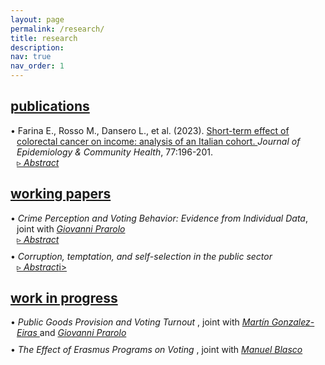 ```yaml
---
layout: page
permalink: /research/
title: research
description:
nav: true
nav_order: 1
---
```


<!-- Publications -->
<div class="projects">
  <a id="publications" href="javascript:void(0);" onclick="toggleVisibility('publications-content')">
    <h2 class="category"> publications </h2>
  </a>
</div>

<!-- Show pubblications by default -->
<div id="publications-content" style="display: block;">

  <p style="margin-bottom: 0; padding-left: 10px;"> <span style="margin-left: -10px; color: var(--global-theme-color);">•</span> Farina E., Rosso M., Dansero L., et al. (2023). <a href="https://doi.org/10.1136/jech-2022-220088"> Short-term effect of colorectal cancer on income: analysis of an Italian cohort. </a> <i> Journal of Epidemiology & Community Health</i>, 77:196-201. </p>

  <!-- Abstract toggle link with triangle -->
  <p style="margin: 0; margin-left: 10px;">
    <a href="javascript:void(0);" id="toggle-abstract-1" onclick="toggleAbstract('abstract-1')">&#9657; <i>Abstract</i></a>
  </p>

  <!-- Abstract content hidden by default -->
  <div id="abstract-1" style="display:none; margin: 0; margin-left: 10px;">  
    <b>Introduction</b> The ability to return to work after a cancer diagnosis is a key aspect of cancer survivorship and quality of life. Studies have reported a significant risk of income loss for cancer survivors; however, there is limited evidence of the Italian context.
     <br>
    <b>Methods</b> The Work Histories Italian Panel (WHIP)-Salute database was used to select a cohort of incident cases of colorectal cancer (CRC) among workers in the private sector, based on hospital discharges. A propensity score matching was used to find a balanced control group for several confounders. Ordinary least square and logistic regressions were used to estimate the effect of a CRC diagnosis on annual income and the probability of switching from a full-time contract to a part-time one considering 3 years after the diagnosis.
     <br>
    <b>Results</b> Overall, we identified 925 CRC incident cases from 2006 until 2012. Our results confirm a statistically significant reduction in survivors’ income compared with controls. This reduction was greater in the first year and then tend to decrease, with an average income loss over 3 years of about €12 000. Stratified analyses by sex and position confirmed the overall trend while indicating a strong effect modification. Regarding the switching from full-time to part-time employment, the results were never significant.
     <br>
    <b>Conclusion</b> Income loss does not seem to be related to an increase in part-time contracts, but rather to survivors’ reduced work capacity following the invasive treatments. Further research is needed to investigate the complex dynamics behind this association.
  </div>

</div>
<!-- end -->

<!-- Working Papers -->
<div class="projects">
  <a id="working-papers" href="javascript:void(0);" onclick="toggleVisibility('working-papers-content')">
    <h2 class="category"> working papers </h2>
  </a>
</div>

<!-- Hide Working Papers by default -->
<div id="working-papers-content" style="display: block">

  <p style="margin-bottom: 0; padding-left: 10px;"> <span style="margin-left: -10px; color: var(--global-theme-color);">•</span> <i>Crime Perception and Voting Behavior: Evidence from Individual Data</i>, joint with <a href="https://sites.google.com/site/giovanniprarolo/"><i> Giovanni Prarolo </i></a> </p>
  
  <!-- Abstract toggle link with triangle -->
  <p style="margin: 0; margin-left: 10px;">
    <a href="javascript:void(0);" id="toggle-abstract-2" onclick="toggleAbstract('abstract-2')">&#9657; <i>Abstract</i></a>
  </p>
  
  <!-- Abstract content hidden by default -->
  <div id="abstract-2" style="display:none; margin: 0; margin-left: 10px;">
    This study examines the impact of crime salience on individual voting behavior, using geolocated crime-related news as a proxy for public concern about crime in the lead-up to elections. Drawing on a retrospective survey of 5000 geolocated individuals across five elections—two national and three administrative—the analysis primarily focuses on national polls, where the absence of local confounders enhances external validity. The results are mixed overall, showing no significant effect on voting behavior when crimes are committed by Italians. However, crimes attributed to immigrants elicit a substantial individual electoral response. Voters tend to withdraw support from the populist Five Star Movement (M5S), known for its ambiguous stance on immigration and instead align with right-wing parties, particularly the Center-Right coalition, which emphasizes law and order. The response to immigrant-related crime also varies by demographic characteristics: high-skilled and educated voters are more likely to abandon M5S, while low-skilled and less-educated voters tend to desert the far-right Lega. In administrative elections, the effect of crime salience diverges. Crimes committed by Italians result in the punishment of incumbents, while immigrant-related crimes lead to increased voter abstention, possibly reflecting the social costs associated with party-switching among left-leaning voters. These findings provide novel insights into the relationship between crime salience, particularly regarding immigration, and individual voting behavior.
    <br>
    <div class="b">
      <b>Keywords:</b> crime, elections, political parties, newspapers, individual voting behavior, dictionary-based classification
    </div>
  </div>

  
  <p style="margin-bottom: 0; margin-top: 10px; padding-left: 10px;"> <span style="margin-left: -10px; color: var(--global-theme-color);">•</span> <i> Corruption, temptation, and self-selection in the public sector </i> </p>
  
  <!-- Abstract toggle link with triangle -->
  <p style="margin: 0; margin-left: 10px;">
    <a href="javascript:void(0);" id="toggle-abstract-3" onclick="toggleAbstract('abstract-3')">&#9657; <i>Abstract</i>i></a>
  </p>
  
  <!-- Abstract content hidden by default -->
  <div id="abstract-3" style="display:none; margin: 0; margin-bottom: 10px; margin-left: 10px;">
    This paper presents a theoretical model that examines the impact of corruption opportunities on the self-selection process of individuals in the public sector. The study explores how the temptation of engaging in corruption influences individuals' career choices. The main finding of the research reveals a dual effect of corruption opportunities in the public sector. On one hand, such opportunities attract individuals with lower ambition and motivation, who are more likely to engage in unethical behavior. On the other hand, when the temptation to participate in corruption becomes significant, highly motivated individuals may be deterred from pursuing a career in the public sector due to self-control issues, leading them to opt for employment in the private sector instead. This finding highlights the importance of considering the impact of corruption and self-control problems on the quality and composition of the public sector workforce, which can have broader implications for economic outcomes.
    <br>
    <div class="b">
      <b>Keywords:</b> self-selection, corruption, temptation, self-control
    </div>
  </div>

</div>
<!-- end -->

<!-- Work in Progress -->
<div class="projects">
  <a id="work-in-progress" href="javascript:void(0);" onclick="toggleVisibility('work-in-progress-content')">
    <h2 class="category"> work in progress </h2>
  </a>
</div>

<!-- Hide Work in Progress by default -->
<div id="work-in-progress-content" style="display: block;">
  
  <p style="margin-bottom: 0; padding-left: 10px;"> <span style="margin-left: -10px; color: var(--global-theme-color);">•</span> <i> Public Goods Provision and Voting Turnout </i> , joint with <a href="https://sites.google.com/view/mgeiras/inicio"><i> Martín Gonzalez-Eiras </i></a> and <a href="https://sites.google.com/site/giovanniprarolo/"><i> Giovanni Prarolo </i></a> </p>
    
  <p style="margin-bottom: 0; margin-top: 10px; padding-left: 10px;"> <span style="margin-left: -10px; color: var(--global-theme-color);">•</span> <i> The Effect of Erasmus Programs on Voting </i> , joint with <a href="https://www.unibo.it/sitoweb/manuel.blasco2/en"><i> Manuel Blasco </i></a> </p>

</div>
<!-- end -->

<!-- Inline script -->
<script>
  // Toggle the visibility of the abstract and switch the triangle symbol
  function toggleAbstract(id) {
    var abstract = document.getElementById(id);
    var toggleButton = document.getElementById('toggle-' + id);
    
    if (abstract.style.display === "none" || abstract.style.display === "") {
      abstract.style.display = "block";
      toggleButton.innerHTML = "&#9662; Abstract"; // Full down triangle when abstract is open
    } else {
      abstract.style.display = "none";
      toggleButton.innerHTML = "&#9657; Abstract"; // Empty right triangle when abstract is closed
    }
  }

  // Optionally, if you need the visibility toggle for other content
  function toggleVisibility(id) {
    var content = document.getElementById(id);
    
    if (content.style.display === "none" || content.style.display === "") {
      content.style.display = "block";
    } else {
      content.style.display = "none";
    }
  }
</script>

<style>
  div.b {
    margin-top: 5px;
  }
</style>

